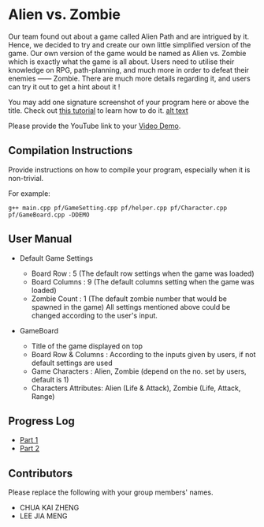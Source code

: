# Alien vs. Zombie

Our team found out about a game called Alien Path and are intrigued by it. Hence, we decided to try and create our own little simplified version of the game. Our own version of the game would be named as Alien vs. Zombie which is exactly what the game is all about. Users need to utilise their knowledge on RPG, path-planning, and much more in order to defeat their enemies —— Zombie. There are much more details regarding it, and users can try it out to get a hint about it !

You may add one signature screenshot of your program here or above the title. Check out [this tutorial](https://www.digitalocean.com/community/tutorials/markdown-markdown-images) to learn how to do it.
[alt text](file:///C:/Users/zheng/Downloads/Screenshot+2023-02-01+210636.html)

Please provide the YouTube link to your [Video Demo](https://youtube.com).

## Compilation Instructions

Provide instructions on how to compile your program, especially when it is non-trivial.

For example:

```
g++ main.cpp pf/GameSetting.cpp pf/helper.cpp pf/Character.cpp pf/GameBoard.cpp -DDEMO
```

## User Manual

- Default Game Settings
    - Board Row : 5 (The default row settings when the game was loaded)
    - Board Columns : 9 (The default columns setting when the game was loaded)
    - Zombie Count : 1 (The default zombie number that would be spawned in the game)
    All settings mentioned above could be changed according to the user's input.

- GameBoard
    - Title of the game displayed on top
    - Board Row & Columns : According to the inputs given by users, if not default settings are used
    - Game Characters : Alien, Zombie (depend on the no. set by users, default is 1)
    - Characters Attributes: Alien (Life & Attack), Zombie (Life, Attack, Range)

## Progress Log

- [Part 1](PART1.md)
- [Part 2](PART2.md)

## Contributors

Please replace the following with your group members' names. 

- CHUA KAI ZHENG
- LEE JIA MENG


